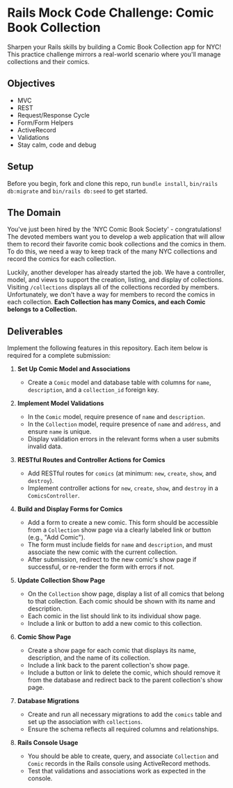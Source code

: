 
# Rails Mock Code Challenge: Comic Book Collection

Sharpen your Rails skills by building a Comic Book Collection app for NYC! This practice challenge mirrors a real-world scenario where you'll manage collections and their comics.

## Objectives

+ MVC
+ REST
+ Request/Response Cycle
+ Form/Form Helpers
+ ActiveRecord
+ Validations
+ Stay calm, code and debug

## Setup

Before you begin, fork and clone this repo, run `bundle install`, `bin/rails db:migrate` and `bin/rails db:seed` to get started.

## The Domain

You've just been hired by the 'NYC Comic Book Society' - congratulations! The devoted members want you to develop a web application that will allow them to record their favorite comic book collections and the comics in them. To do this, we need a way to keep track of the many NYC collections and record the comics for each collection.

Luckily, another developer has already started the job. We have a controller, model, and views to support the creation, listing, and display of collections. Visiting `/collections` displays all of the collections recorded by members. Unfortunately, we don't have a way for members to record the comics in each collection. **Each Collection has many Comics, and each Comic belongs to a Collection.**

## Deliverables

Implement the following features in this repository. Each item below is required for a complete submission:

1. **Set Up Comic Model and Associations**
    + Create a `Comic` model and database table with columns for `name`, `description`, and a `collection_id` foreign key.

2. **Implement Model Validations**
    + In the `Comic` model, require presence of `name` and `description`.
    + In the `Collection` model, require presence of `name` and `address`, and ensure `name` is unique.
    + Display validation errors in the relevant forms when a user submits invalid data.

3. **RESTful Routes and Controller Actions for Comics**
    + Add RESTful routes for `comics` (at minimum: `new`, `create`, `show`, and `destroy`).
    + Implement controller actions for `new`, `create`, `show`, and `destroy` in a `ComicsController`.

4. **Build and Display Forms for Comics**
    + Add a form to create a new comic. This form should be accessible from a `Collection` show page via a clearly labeled link or button (e.g., "Add Comic").
    + The form must include fields for `name` and `description`, and must associate the new comic with the current collection.
    + After submission, redirect to the new comic's show page if successful, or re-render the form with errors if not.

5. **Update Collection Show Page**
    + On the `Collection` show page, display a list of all comics that belong to that collection. Each comic should be shown with its name and description.
    + Each comic in the list should link to its individual show page.
    + Include a link or button to add a new comic to this collection.

6. **Comic Show Page**
    + Create a show page for each comic that displays its name, description, and the name of its collection.
    + Include a link back to the parent collection's show page.
    + Include a button or link to delete the comic, which should remove it from the database and redirect back to the parent collection's show page.

7. **Database Migrations**
    + Create and run all necessary migrations to add the `comics` table and set up the association with `collections`.
    + Ensure the schema reflects all required columns and relationships.

8. **Rails Console Usage**
    + You should be able to create, query, and associate `Collection` and `Comic` records in the Rails console using ActiveRecord methods.
    + Test that validations and associations work as expected in the console.

